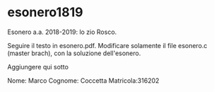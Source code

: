 # esonero1819
Esonero a.a. 2018-2019: lo zio Rosco.

Seguire il testo in esonero.pdf. 
Modificare solamente il file esonero.c (master brach), con la soluzione dell'esonero.

Aggiungere qui sotto

Nome: Marco
Cognome: Coccetta
Matricola:316202
